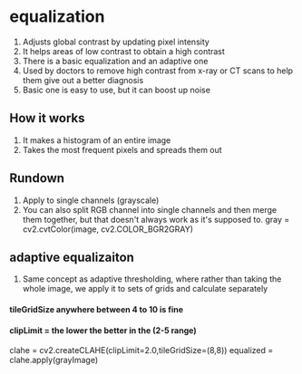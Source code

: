 # equalization
1. Adjusts global contrast by updating pixel intensity
1. It helps areas of low contrast to obtain a high contrast
1. There is a basic equalization and an adaptive one
1. Used by doctors to remove high contrast from x-ray or CT scans to help them give out a better diagnosis
1. Basic one is easy to use, but it can boost up noise

## How it works
1. It makes a histogram of an entire image
1. Takes the most frequent pixels and spreads them out

## Rundown
1. Apply to single channels (grayscale)
1. You can also split RGB channel into single channels and then merge them together, but that doesn't always work as it's supposed to.
gray = cv2.cvtColor(image, cv2.COLOR_BGR2GRAY)

## adaptive equalizaiton
1. Same concept as adaptive thresholding, where rather than taking the whole image, we apply it to sets of grids and calculate separately

#### tileGridSize anywhere between 4 to 10 is fine
#### clipLimit = the lower the better in the (2-5 range)
clahe = cv2.createCLAHE(clipLimit=2.0,tileGridSize=(8,8))
equalized = clahe.apply(grayImage)